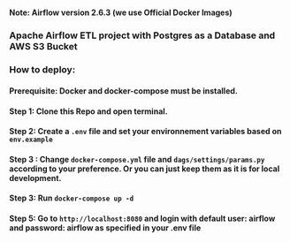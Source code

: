 #### Note: Airflow version 2.6.3 (we use Official Docker Images)

### Apache Airflow ETL project with Postgres as a Database and AWS S3 Bucket

### How to deploy:

#### Prerequisite: Docker and docker-compose must be installed.

#### Step 1: Clone this Repo and open terminal.

#### Step 2: Create a ```.env``` file and set your environnement variables based on ```env.example```

#### Step 3 : Change ```docker-compose.yml``` file and ```dags/settings/params.py``` according to your preference. Or you can just keep them as it is for local development.

#### Step 3: Run ```docker-compose up -d```

#### Step 5: Go to ```http://localhost:8080``` and login with default user: airflow and password: airflow as specified in your .env file 